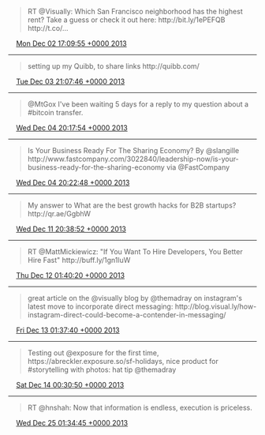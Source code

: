 > RT @Visually: Which San Francisco neighborhood has the highest rent? Take a guess or check it out here: http://bit\.ly/1ePEFQB http://t\.co/…

<img src="../../media/tweet.ico" width="12" /> [Mon Dec 02 17:09:55 +0000 2013](https://twitter.com/adambreckler/status/407557253395267585)

----

> setting up my Quibb, to share links http://quibb\.com/

<img src="../../media/tweet.ico" width="12" /> [Tue Dec 03 21:07:46 +0000 2013](https://twitter.com/adambreckler/status/407979495782494208)

----

> @MtGox I've been waiting 5 days for a reply to my question about a \#bitcoin transfer\.

<img src="../../media/tweet.ico" width="12" /> [Wed Dec 04 20:17:54 +0000 2013](https://twitter.com/adambreckler/status/408329336429633536)

----

> Is Your Business Ready For The Sharing Economy? By @slangille http://www\.fastcompany\.com/3022840/leadership\-now/is\-your\-business\-ready\-for\-the\-sharing\-economy via @FastCompany

<img src="../../media/tweet.ico" width="12" /> [Wed Dec 04 20:22:48 +0000 2013](https://twitter.com/adambreckler/status/408330568095391744)

----

> My answer to What are the best growth hacks for B2B startups? http://qr\.ae/GgbhW

<img src="../../media/tweet.ico" width="12" /> [Wed Dec 11 20:38:52 +0000 2013](https://twitter.com/adambreckler/status/410871325809733632)

----

> RT @MattMickiewicz: "If You Want To Hire Developers, You Better Hire Fast" http://buff\.ly/1gn1luW

<img src="../../media/tweet.ico" width="12" /> [Thu Dec 12 01:40:20 +0000 2013](https://twitter.com/adambreckler/status/410947191658668032)

----

> great article on the @visually blog by @themadray on instagram's latest move to incorporate direct messaging: http://blog\.visual\.ly/how\-instagram\-direct\-could\-become\-a\-contender\-in\-messaging/

<img src="../../media/tweet.ico" width="12" /> [Fri Dec 13 01:37:40 +0000 2013](https://twitter.com/adambreckler/status/411308909580660736)

----

> Testing out @exposure for the first time, https://abreckler\.exposure\.so/sf\-holidays, nice product for \#storytelling with photos: hat tip @themadray

<img src="../../media/tweet.ico" width="12" /> [Sat Dec 14 00:30:50 +0000 2013](https://twitter.com/adambreckler/status/411654478610173952)

----

> RT @hnshah: Now that information is endless, execution is priceless\.

<img src="../../media/tweet.ico" width="12" /> [Wed Dec 25 01:34:45 +0000 2013](https://twitter.com/adambreckler/status/415656831831138304)